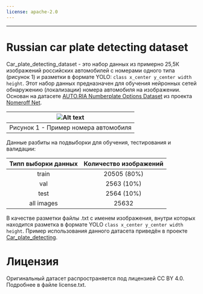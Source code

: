 ```yaml
---
license: apache-2.0
---
```

---
# Russian car plate detecting dataset

Car_plate_detecting_dataset - это набор данных из примерно 25,5К изображений российских автомобилей с номерами одного типа (рисунок 1) и разметки в формате YOLO: ```class x_center y_center width height```. Этот набор данных предназначен для обучения нейронных сетей обнаружению (локализации) номера автомобиля на изображении.
Основан на датасете [AUTO.RIA Numberplate Options Dataset](https://nomeroff.net.ua/datasets/autoriaNumberplateDataset-2023-03-06.zip) из проекта [Nomeroff Net](https://nomeroff.net.ua/#).

|![Alt text](resources%2Fimages%2Favto-nomera-02.vv139e.jpg)|
|:-----:|
|Рисунок 1 - Пример номера автомобиля|

Данные разбиты на подвыборки для обучения, тестирования и валидации:

|Типп выборки данных | Количество изображений |
| :----------------: |:----------------------:|
| train |      20505 (80%)       |
| val   |       2563 (10%)       |
| test  |       2564 (10%)       |
| all images |         25632          |

В качестве разметки файлы .txt с именем изображения, внутри которых находится разметка в формате YOLO ```class x_center y_center width height```.
Пример использования данного датасета приведён в проекте [Car_plate_detecting](https://github.com/AY000554/Car_plate_detecting/tree/main).
# Лицензия
Оригинальный датасет распространяется под лицензией CC BY 4.0. Подробнее в файле license.txt.
